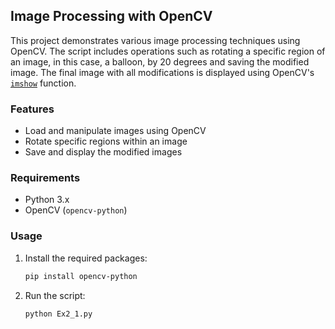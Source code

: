 ## Image Processing with OpenCV

This project demonstrates various image processing techniques using OpenCV. The script includes operations such as rotating a specific region of an image, in this case, a balloon, by 20 degrees and saving the modified image. The final image with all modifications is displayed using OpenCV's [`imshow`](command:_github.copilot.openSymbolFromReferences?%5B%22%22%2C%5B%7B%22uri%22%3A%7B%22scheme%22%3A%22file%22%2C%22authority%22%3A%22%22%2C%22path%22%3A%22%2Fc%3A%2FUsers%2FHtet%20Aung%2FDocuments%2FDocuments%2FImage_Processing%2FLab02%2FEx2_1.py%22%2C%22query%22%3A%22%22%2C%22fragment%22%3A%22%22%7D%2C%22pos%22%3A%7B%22line%22%3A54%2C%22character%22%3A3%7D%7D%5D%2C%22aaf2fb3e-f8ce-4609-8078-f1db692b94be%22%5D "Go to definition") function.

### Features
- Load and manipulate images using OpenCV
- Rotate specific regions within an image
- Save and display the modified images

### Requirements
- Python 3.x
- OpenCV (`opencv-python`)

### Usage
1. Install the required packages:
   ```sh
   pip install opencv-python
   ```
2. Run the script:
   ```sh
   python Ex2_1.py
   ```
